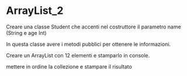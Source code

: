 # ArrayList_2
Creare una classe Student che accenti nel costruttore il parametro name (String e age Int)

In questa classe avere i metodi pubblici per ottenere le informazioni.

Creare un ArrayList con 12 elementi e stamparlo in console.

mettere in ordine la collezione e stampare il risultato
